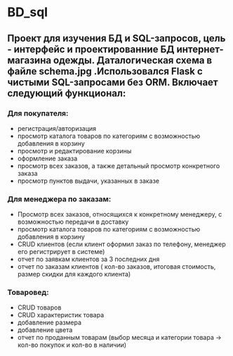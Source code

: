 # BD_sql

## Проект для изучения БД и SQL-запросов, цель - интерфейс и проектированние БД интернет-магазина одежды. Даталогическая схема в файле schema.jpg .Использовался Flask с чистыми SQL-запросами без ORM. Включает следующий функционал:
### Для покупателя:
  - регистрация/авторизация
  - просмотр каталога товаров по категориям с возможностью добавления в корзину
  - просмотр и редактирование корзины
  - оформление заказа
  - просмотр всех заказов, а также детальный просмотр конкретного заказа
  - просмотр пунктов выдачи, указанных в заказе
 ### Для менеджера по заказам:
  - Просмотр всех заказов, относящихся к конкретному менеджеру, с возможностью передачи в доставку
  - просмотр каталога товаров по категориям с возможностью добавления в корзину
  - CRUD клиентов (если клиент оформил заказ по телефону, менеджер его регистрирует в системе)
  - отчет по заявкам клиентов за 3 последних дня
  - отчет по заказам клиентов ( кол-во заказов, итоговая стоимость, размер скидки для каждого клиента)
  ### Товаровед:
  - CRUD товаров
  - CRUD характеристик товара
  - добавление размера
  - добавление цвета
  - отчет по проданным товарам (выбор месяца и категории товара -> кол-во покупок и кол-во в наличии)
 
